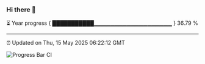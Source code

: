 ### Hi there 👋

⏳ Year progress { ███████████▁▁▁▁▁▁▁▁▁▁▁▁▁▁▁▁▁▁▁ } 36.79 %

---

⏰ Updated on Thu, 15 May 2025 06:22:12 GMT

![Progress Bar CI](https://github.com/liununu/liununu/workflows/Progress%20Bar%20CI/badge.svg)
